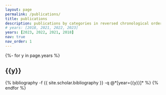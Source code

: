 ```yaml
---
layout: page
permalink: /publications/
title: publications
description: publications by categories in reversed chronological order. generated by jekyll-scholar.
# years: [2018, 2021, 2022, 2023]
years: [2023, 2022, 2021, 2018]
nav: true
nav_order: 1
---
```

<!-- _pages/publications.md -->
<div class="publications">

{%- for y in page.years %}
  <h2 class="year">{{y}}</h2>
  {% bibliography -f {{ site.scholar.bibliography }} -q @*[year={{y}}]* %}
{% endfor %}

</div>